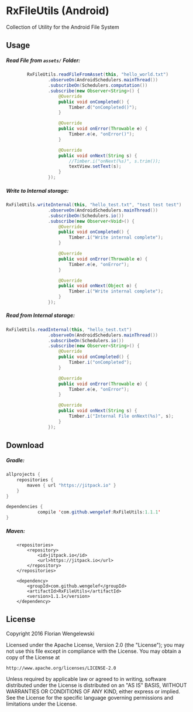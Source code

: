 # RxFileUtils (Android)

Collection of Utility for the Android File System

## Usage

##### Read File from `assets/` Folder:

```java
        RxFileUtils.readFileFromAsset(this, "hello_world.txt")
                .observeOn(AndroidSchedulers.mainThread())
                .subscribeOn(Schedulers.computation())
                .subscribe(new Observer<String>() {
                    @Override
                    public void onCompleted() {
                        Timber.d("onCompleted()");
                    }

                    @Override
                    public void onError(Throwable e) {
                        Timber.e(e, "onError()");
                    }

                    @Override
                    public void onNext(String s) {
                        //Timber.i("onNext(%s)", s.trim());
                        textView.setText(s);
                    }
                });

```

##### Write to Internal storage:

```java
RxFileUtils.writeInternal(this, "hello_test.txt", "test test test")
                .observeOn(AndroidSchedulers.mainThread())
                .subscribeOn(Schedulers.io())
                .subscribe(new Observer<Void>() {
                    @Override
                    public void onCompleted() {
                        Timber.i("Write internal complete");
                    }

                    @Override
                    public void onError(Throwable e) {
                        Timber.e(e, "onError");
                    }

                    @Override
                    public void onNext(Object o) {
                        Timber.i("Write internal complete");
                    }
                });
```

##### Read from Internal storage:

```java
RxFileUtils.readInternal(this, "hello_test.txt")
                .observeOn(AndroidSchedulers.mainThread())
                .subscribeOn(Schedulers.io())
                .subscribe(new Observer<String>() {
                    @Override
                    public void onCompleted() {
                        Timber.i("onCompleted");
                    }

                    @Override
                    public void onError(Throwable e) {
                        Timber.e(e, "onError");
                    }

                    @Override
                    public void onNext(String s) {
                        Timber.i("Internal File onNext(%s)", s);
                    }
                });
```

## Download

##### Gradle:

```java
allprojects {
	repositories {
		maven { url "https://jitpack.io" }
	}
}
```

```java
dependencies {
	        compile 'com.github.wengelef:RxFileUtils:1.1.1'
}
```

##### Maven:

```
	<repositories>
		<repository>
		    <id>jitpack.io</id>
		    <url>https://jitpack.io</url>
		</repository>
	</repositories>
```

```
    <dependency>
        <groupId>com.github.wengelef</groupId>
        <artifactId>RxFileUtils</artifactId>
        <version>1.1.1</version>
    </dependency>
```

## License

Copyright 2016 Florian Wengelewski

Licensed under the Apache License, Version 2.0 (the "License");
you may not use this file except in compliance with the License.
You may obtain a copy of the License at

    http://www.apache.org/licenses/LICENSE-2.0

Unless required by applicable law or agreed to in writing, software
distributed under the License is distributed on an "AS IS" BASIS,
WITHOUT WARRANTIES OR CONDITIONS OF ANY KIND, either express or implied.
See the License for the specific language governing permissions and
limitations under the License.
